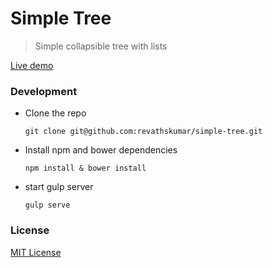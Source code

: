 # Simple Tree

> Simple collapsible tree with lists 

[Live demo](http://revathskumar.github.io/simple-tree)

### Development

* Clone the repo

    `git clone git@github.com:revathskumar/simple-tree.git`

* Install npm and bower dependencies

    `npm install & bower install`

* start gulp server

    `gulp serve`

### License

[MIT License](http://revathskumar.mit-license.org/)